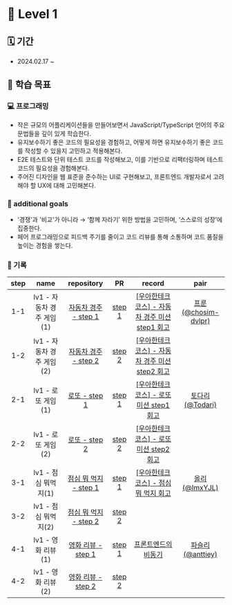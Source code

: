 # 🥚 Level 1

## 🗓 기간

- 2024.02.17 ~

## 🎯 학습 목표

### 💻 프로그래밍

- 작은 규모의 어플리케이션들을 만들어보면서 JavaScript/TypeScript 언어의 주요 문법들을 깊이 있게 학습한다.
- 유지보수하기 좋은 코드의 필요성을 경험하고, 어떻게 하면 유지보수하기 좋은 코드를 작성할 수 있을지 고민하고 적용해본다.
- E2E 테스트와 단위 테스트 코드를 작성해보고, 이를 기반으로 리팩터링하며 테스트 코드의 필요성을 경험해본다.
- 주어진 디자인을 웹 표준을 준수하는 UI로 구현해보고, 프론트엔드 개발자로서 고려해야 할 UX에 대해 고민해본다.

### 💬 additional goals

- '경쟁'과 '비교'가 아니라 → ‘함께 자라기’ 위한 방법을 고민하며, ‘스스로의 성장’에 집중한다.
- 페어 프로그래밍으로 피드백 주기를 줄이고 코드 리뷰를 통해 소통하며 코드 품질을 높이는 경험을 쌓는다.

### 📝 기록

| step |          name          |                                      repository                                      |                                   PR                                   |                                                                                                          record                                                                                                           |                          pair                          |
| :--: | :--------------------: | :----------------------------------------------------------------------------------: | :--------------------------------------------------------------------: | :-----------------------------------------------------------------------------------------------------------------------------------------------------------------------------------------------------------------------: | :----------------------------------------------------: |
| 1-1  | lv1 - 자동차 경주 게임(1) | [자동차 경주 - step 1](https://github.com/jinyoung234/javascript-racingcar/tree/step1) | [step 1](https://github.com/woowacourse/javascript-racingcar/pull/275) | [[우아한테크코스] - 자동차 경주 미션 step1 회고](https://velog.io/@jinyoung234/%EC%9A%B0%EC%95%84%ED%95%9C-%ED%85%8C%ED%81%AC%EC%BD%94%EC%8A%A4-%EC%9E%90%EB%8F%99%EC%B0%A8-%EB%AF%B8%EC%85%98-step-1-%ED%9A%8C%EA%B3%A0) | [프룬(@chosim-dvlpr)](https://github.com/chosim-dvlpr) |
| 1-2  | lv1 - 자동차 경주 게임(2) | [자동차 경주 - step 2](https://github.com/jinyoung234/javascript-racingcar/tree/step2) | [step 2](https://github.com/woowacourse/javascript-racingcar/pull/290) | [[우아한테크코스] - 자동차 경주 미션 step2 회고](https://velog.io/@jinyoung234/%EC%9A%B0%EC%95%84%ED%95%9C-%ED%85%8C%ED%81%AC%EC%BD%94%EC%8A%A4-%EC%9E%90%EB%8F%99%EC%B0%A8-%EA%B2%BD%EC%A3%BC-%EB%AF%B8%EC%85%98-step-2-%ED%9A%8C%EA%B3%A0) |  |
| 2-1  | lv1 - 로또 게임(1) | [로또 - step 1](https://github.com/jinyoung234/javascript-lotto/tree/step1) | [step 1](https://github.com/woowacourse/javascript-lotto/pull/255)  | [[우아한테크코스] - 로또 미션 step1 회고](https://velog.io/@jinyoung234/%EC%9A%B0%EC%95%84%ED%95%9C-%ED%85%8C%ED%81%AC%EC%BD%94%EC%8A%A4-%EB%A1%9C%EB%98%90%EB%AF%B8%EC%85%98-step-1-%ED%9A%8C%EA%B3%A0)| [토다리(@Todari)](https://github.com/Todari) |
| 2-2  | lv1 - 로또 게임(2) | [로또 - step 2](https://github.com/jinyoung234/javascript-lotto/tree/step2) | [step 2](https://github.com/woowacourse/javascript-lotto/pull/294)  | [[우아한테크코스] - 로또 미션 step2 회고](https://velog.io/@jinyoung234/%EC%9A%B0%EC%95%84%ED%95%9C%ED%85%8C%ED%81%AC%EC%BD%94%EC%8A%A4-%EB%A1%9C%EB%98%90-%EB%AF%B8%EC%85%98-step2-%ED%9A%8C%EA%B3%A0)| |
| 3-1  | lv1 - 점심 뭐먹지(1) | [점심 뭐 먹지 - step 1](https://github.com/jinyoung234/javascript-lunch/tree/step1) | [step 1](https://github.com/woowacourse/javascript-lunch/pull/103)  | [[우아한테크코스] - 점심 뭐 먹지 회고](https://velog.io/@jinyoung234/%EC%9A%B0%EC%95%84%ED%95%9C%ED%85%8C%ED%81%AC%EC%BD%94%EC%8A%A4-%EC%A0%90%EC%8B%AC-%EB%AD%90-%EB%A8%B9%EC%A7%80-step1-%ED%9A%8C%EA%B3%A0)| [올리(@ImxYJL)](https://github.com/ImxYJL) |
| 3-2  | lv1 - 점심 뭐먹지(2) | [점심 뭐 먹지 - step 2](https://github.com/jinyoung234/javascript-lunch/tree/step2) | [step 2](https://github.com/woowacourse/javascript-lunch/pull/142)  | | |
| 4-1  | lv1 - 영화 리뷰(1) | [영화 리뷰 - step 1](https://github.com/jinyoung234/javascript-movie-review/tree/step1) | [step 1](https://github.com/woowacourse/javascript-movie-review/pull/107)  | [프론트엔드의 비동기](https://velog.io/@jinyoung234/%EC%9A%B0%EC%95%84%ED%95%9C%ED%85%8C%ED%81%AC%EC%BD%94%EC%8A%A4-%ED%94%84%EB%A1%A0%ED%8A%B8%EC%97%94%EB%93%9C%EC%97%90%EC%84%9C%EC%9D%98-%EB%B9%84%EB%8F%99%EA%B8%B0) | [파슬리(@anttiey)](https://github.com/anttiey) |
| 4-2  | lv1 - 영화 리뷰(2) | [영화 리뷰 - step 2](https://github.com/jinyoung234/javascript-movie-review/tree/step2) | [step 2](https://github.com/woowacourse/javascript-movie-review/pull/141)  | | |

